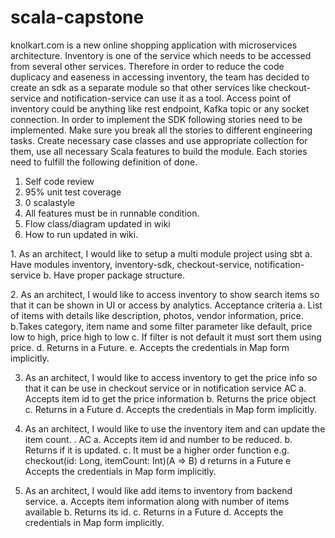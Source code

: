 # scala-capstone
knolkart.com is a new online shopping application with microservices architecture. Inventory is one of the service which needs to be accessed from several other services. Therefore in order to reduce the code duplicacy and easeness in accessing inventory, the team has decided to create an sdk as a separate module so that other services like checkout-service and notification-service can use it as a tool.  Access point of inventory could be anything like rest endpoint, Kafka topic or any socket connection. In order to implement the SDK following stories need to be implemented. Make sure you break all the stories to different engineering tasks. Create necessary case classes and use appropriate collection for them, use all necessary Scala features to build the module.  Each stories need to fulfill the following definition of done.

1. Self code review
2. 95% unit test coverage
3. 0 scalastyle
4. All features must be in runnable condition.
5. Flow class/diagram updated in wiki
6. How to run updated in wiki.
<p>
1. As an architect, I would like to setup a multi module project using sbt
a. Have modules inventory, inventory-sdk, checkout-service, notification-service
b. Have proper package structure.
</p>
2. As an architect, I would like to access inventory to show search items so that it can be shown in UI or access by analytics.
Acceptance criteria
 a. List of items with details like description, photos,  vendor information, price.
 b.Takes category, item name and some filter parameter like default, price low to high, price high to low
 c. If filter is not default it must sort them using price.
 d. Returns in a Future.
 e. Accepts the credentials in Map form implicitly.

3. As an architect, I would like to access inventory to get the price info so that it can be use in checkout service or in notification service
AC
a. Accepts item id to get the price information
b. Returns the price object
c. Returns in a Future
d. Accepts the credentials in Map form implicitly.

4. As an architect, I would like to use the inventory item and can update the item count. .
AC
a. Accepts item id and number to be reduced.
b. Returns if it is updated.
c. It must be a higher order function  e.g. checkout(id: Long, itemCount: Int)(A => B)
d returns in a Future
e Accepts the credentials in Map form implicitly.

5. As an architect, I would like add items to inventory from backend service. 
a. Accepts item information along with number of items available
b. Returns its id.
c. Returns in a Future
d. Accepts the credentials in Map form implicitly.

